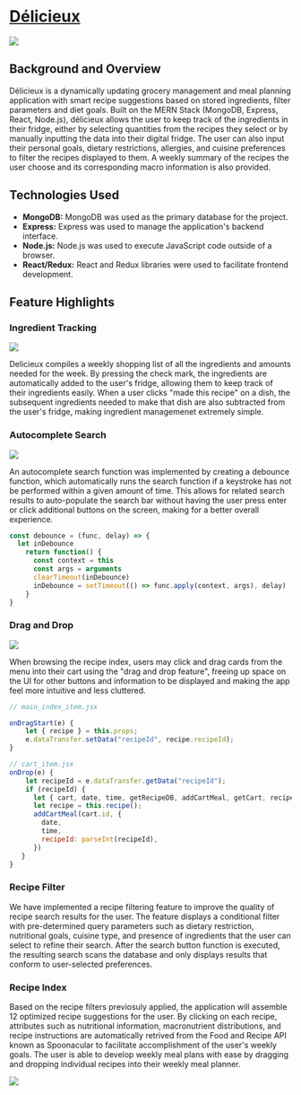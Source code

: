 # <a href="https://delicieux.herokuapp.com/" target="_blank">Délicieux</a>

![](https://github.com/jashieh/delicieux/blob/master/demo/landing.gif)

## Background and Overview
Délicieux is a dynamically updating grocery management and meal planning application with smart recipe suggestions based on stored ingredients, filter parameters and diet goals. Built on the MERN Stack (MongoDB, Express, React, Node.js), délicieux allows the user to keep track of the ingredients in their fridge, either by selecting quantities from the recipes they select or by manually inputting the data into their digital fridge. The user can also input their personal goals, dietary restrictions, allergies, and cuisine preferences to filter the recipes displayed to them. A weekly summary of the recipes the user choose and its corresponding macro information is also provided.

## Technologies Used
* **MongoDB:** MongoDB was used as the primary database for the project.
* **Express:** Express was used to manage the application's backend interface.
* **Node.js:** Node.js was used to execute JavaScript code outside of a browser.
* **React/Redux:** React and Redux libraries were used to facilitate frontend development.

## Feature Highlights

### Ingredient Tracking

![](https://github.com/jashieh/delicieux/blob/master/demo/ingredients.gif)

Delicieux compiles a weekly shopping list of all the ingredients and amounts needed for the week. By pressing the check mark, the ingredients are automatically added to the user's fridge, allowing them to keep track of their ingredients easily. When a user clicks "made this recipe" on a dish, the subsequent ingredients needed to make that dish are also subtracted from the user's fridge, making ingredient managemenet extremely simple.

### Autocomplete Search

![](https://github.com/jashieh/delicieux/blob/master/demo/auto.gif)

An autocomplete search function was implemented by creating a debounce function, which automatically runs the search function if a keystroke has not be performed within a given amount of time. This allows for related search results to auto-populate the search bar without having the user press enter or click additional buttons on the screen, making for a better overall experience.

```javascript
const debounce = (func, delay) => {
  let inDebounce
    return function() {
      const context = this
      const args = arguments
      clearTimeout(inDebounce)
      inDebounce = setTimeout(() => func.apply(context, args), delay)
    }
}
```

### Drag and Drop 

![](https://github.com/jashieh/delicieux/blob/master/demo/drag.gif)

When browsing the recipe index, users may click and drag cards from the menu into their cart using the "drag and drop feature", freeing up space on the UI for other buttons and information to be displayed and making the app feel more intuitive and less cluttered. 

```javascript
// main_index_item.jsx

onDragStart(e) {
    let { recipe } = this.props;
    e.dataTransfer.setData("recipeId", recipe.recipeId);
}

// cart_item.jsx
onDrop(e) {
    let recipeId = e.dataTransfer.getData("recipeId");
    if (recipeId) {
      let { cart, date, time, getRecipeDB, addCartMeal, getCart, recipes } = this.props;
      let recipe = this.recipe();
      addCartMeal(cart.id, {
        date,
        time,
        recipeId: parseInt(recipeId),
      })
   }
}
```

 ### Recipe Filter

We have implemented a recipe filtering feature to improve the quality of recipe search results for the user. The feature displays a conditional filter with pre-determined query parameters such as dietary restriction, nutritional goals, cuisine type, and presence of ingredients that the user can select to refine their search. After the search button function is executed, the resulting search scans the database and only displays results that conform to user-selected preferences.





 ### Recipe Index

Based on the recipe filters previosuly applied, the application will assemble 12 optimized recipe suggestions for the user. By clicking on each recipe, attributes such as nutritional information, macronutrient distributions, and recipe instructions are automatically retrived from the Food and Recipe API known as Spoonacular to facilitate accomplishment of the user's weekly goals. The user is able to develop weekly meal plans with ease by dragging and dropping individual recipes into their weekly meal planner. 
  
![](https://github.com/jashieh/delicieux/blob/master/demo/index.gif)

